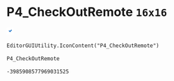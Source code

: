 # P4_CheckOutRemote `16x16`
<img src="/img/P4_CheckOutRemote.png" width=16 height=16>

``` CSharp
EditorGUIUtility.IconContent("P4_CheckOutRemote")
```
```
P4_CheckOutRemote
```
```
-3985908577969031525
```
